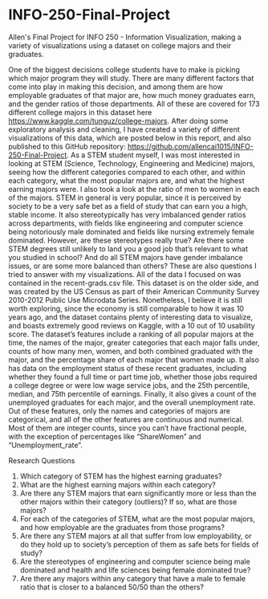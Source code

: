 # INFO-250-Final-Project
Allen's Final Project for INFO 250 - Information Visualization, making a variety of visualizations using a dataset on college majors and their graduates.

  One of the biggest decisions college students have to make is picking which major program they will study. There are many different factors that come into play in making this decision, and among them are how employable graduates of that major are, how much money graduates earn, and the gender ratios of those departments. All of these are covered for 173 different college majors in this dataset here https://www.kaggle.com/tunguz/college-majors. After doing some exploratory analysis and cleaning, I have created a variety of different visualizations of this data, which are posted below in this report, and also published to this GitHub repository: https://github.com/allencai1015/INFO-250-Final-Project. 
  As a STEM student myself, I was most interested in looking at STEM (Science, Technology, Engineering and Medicine) majors, seeing how the different categories compared to each other, and within each category, what the most popular majors are, and what the highest earning majors were. I also took a look at the ratio of men to women in each of the majors. STEM in general is very popular, since it is perceived by society to be a very safe bet as a field of study that can earn you a high, stable income. It also stereotypically has very imbalanced gender ratios across departments, with fields like engineering and computer science being notoriously male dominated and fields like nursing extremely female dominated. However, are these stereotypes really true? Are there some STEM degrees still unlikely to land you a good job that’s relevant to what you studied in school? And do all STEM majors have gender imbalance issues, or are some more balanced than others? These are also questions I tried to answer with my visualizations.
  All of the data I focused on was contained in the recent-grads.csv file. This dataset is on the older side, and was created by the US Census as part of their American Community Survey 2010-2012 Public Use Microdata Series. Nonetheless, I believe it is still worth exploring, since the economy is still comparable to how it was 10 years ago, and the dataset contains plenty of interesting data to visualize, and boasts extremely good reviews on Kaggle, with a 10 out of 10 usability score. 
	The dataset’s features include a ranking of all popular majors at the time, the names of the major, greater categories that each major falls under, counts of how many men, women, and both combined graduated with the major, and the percentage share of each major that women made up. It also has data on the employment status of these recent graduates, including whether they found a full time or part time job, whether those jobs required a college degree or were low wage service jobs, and the 25th percentile, median, and 75th percentile of earnings. Finally, it also gives a count of the unemployed graduates for each major, and the overall unemployment rate. Out of these features, only the names and categories of majors are categorical, and all of the other features are continuous and numerical. Most of them are integer counts, since you can’t have fractional people, with the exception of percentages like “ShareWomen” and “Unemployment_rate”. 

Research Questions
1. Which category of STEM has the highest earning graduates?
2. What are the highest earning majors within each category?
3. Are there any STEM majors that earn significantly more or less than the other majors within their category (outliers)? If so, what are those majors?
4. For each of the categories of STEM, what are the most popular majors, and how employable are the graduates from those programs?
5. Are there any STEM majors at all that suffer from low employability, or do they hold up to society’s perception of them as safe bets for fields of study?
6. Are the stereotypes of engineering and computer science being male dominated and health and life sciences being female dominated true?
7. Are there any majors within any category that have a male to female ratio that is closer to a balanced 50/50 than the others?


